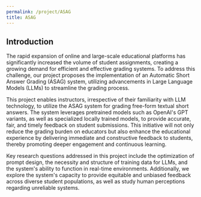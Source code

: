 ```yaml
---
permalink: /project/ASAG
title: ASAG
---
```


## Introduction

The rapid expansion of online and large-scale educational platforms has
significantly increased the volume of student assignments, creating a growing demand for efficient and
effective grading systems. To address this challenge, our project proposes the implementation of an
Automatic Short Answer Grading (ASAG) system, utilizing advancements in Large Language Models (LLMs) to
streamline the grading process.

This project enables instructors, irrespective of their familiarity with LLM technology, to utilize the ASAG
system for grading free-form textual short answers. The system leverages pretrained models such as OpenAI's
GPT variants, as well as specialized locally trained models, to provide accurate, fair, and timely feedback
on student submissions. This initiative will not only reduce the grading burden on educators but also
enhance the educational experience by delivering immediate and constructive feedback to students, thereby
promoting deeper engagement and continuous learning.

Key research questions addressed in this project include the optimization of prompt design, the necessity
and structure of training data for LLMs, and the system's ability to function in real-time environments.
Additionally, we explore the system's capacity to provide equitable and unbiased feedback across diverse
student populations, as well as study human perceptions regarding unreliable systems.


